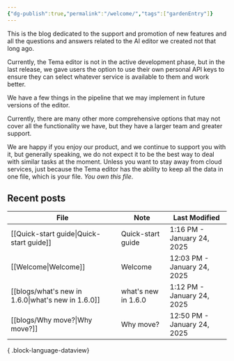 ```yaml
---
{"dg-publish":true,"permalink":"/welcome/","tags":["gardenEntry"]}
---
```


This is the blog dedicated to the support and promotion of new features and all the questions and answers related to the AI editor we created not that long ago.

Currently, the Tema editor is not in the active development phase, but in the last release, we gave users the option to use their own personal API keys to ensure they can select whatever service is available to them and work better.

We have a few things in the pipeline that we may implement in future versions of the editor.

Currently, there are many other more comprehensive options that may not cover all the functionality we have, but they have a larger team and greater support.

We are happy if you enjoy our product, and we continue to support you with it, but generally speaking, we do not expect it to be the best way to deal with similar tasks at the moment. Unless you want to stay away from cloud services, just because the Tema editor has the ability to keep all the data in one file, which is your file. *You own this file*.

## Recent posts
| File                                                  | Note                | Last Modified               |
| ----------------------------------------------------- | ------------------- | --------------------------- |
| [[Quick-start guide\|Quick-start guide]]           | Quick-start guide   | 1:16 PM - January 24, 2025  |
| [[Welcome\|Welcome]]                               | Welcome             | 12:03 PM - January 24, 2025 |
| [[blogs/what's new in 1.6.0\|what's new in 1.6.0]] | what's new in 1.6.0 | 1:12 PM - January 24, 2025  |
| [[blogs/Why move?\|Why move?]]                     | Why move?           | 12:50 PM - January 24, 2025 |

{ .block-language-dataview}